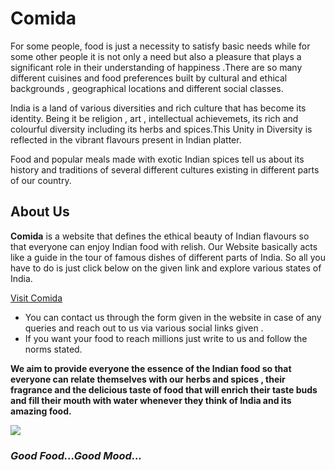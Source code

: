 # Comida
For some people, food is just a necessity to satisfy basic needs while for some other people it is not only a need but also a pleasure that plays a significant role in their understanding of happiness .There are so many different cuisines and food preferences built by cultural and ethical backgrounds , geographical locations and different social classes.
 
India is a land of various diversities and rich culture that has become its identity. Being it be religion , art , intellectual achievemets, its rich and colourful diversity including its herbs and spices.This Unity in Diversity is reflected in the vibrant flavours present in Indian platter.

Food and popular meals made with exotic Indian spices tell us about its history and traditions of several different cultures existing in different parts of our country.

## About Us
**Comida** is a website that defines the ethical beauty of Indian flavours so that everyone can enjoy  Indian food with relish.
Our Website basically acts like a guide in the tour of famous dishes of different parts of India.
So all you have to do is just click below on the given link and explore various states of India.

[ Visit Comida](https://comidawebsite.herokuapp.com/)
* You can contact us through the form given in the website in case of any queries and reach out to us via various social links given .
* If you want your food to reach millions just write to us and follow the norms stated.

**We aim to provide everyone the essence of the Indian food so that everyone can relate themselves with our herbs and spices , their fragrance and the delicious taste of food that will enrich their taste buds and fill their mouth with water whenever they think of India and its amazing food.**

<img src="https://images.unsplash.com/photo-1496412705862-e0088f16f791?ixlib=rb-1.2.1&ixid=eyJhcHBfaWQiOjEyMDd9&auto=format&fit=crop&w=1950&q=80">

### *Good Food...Good Mood...*




